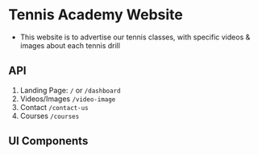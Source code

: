# Tennis Academy Website
- This website is to advertise our tennis classes, with specific videos &amp; images about each tennis drill

## API 
1. Landing Page: ```/``` or ```/dashboard```
2. Videos/Images ```/video-image```
3. Contact ```/contact-us```
4. Courses ```/courses```

## UI Components


